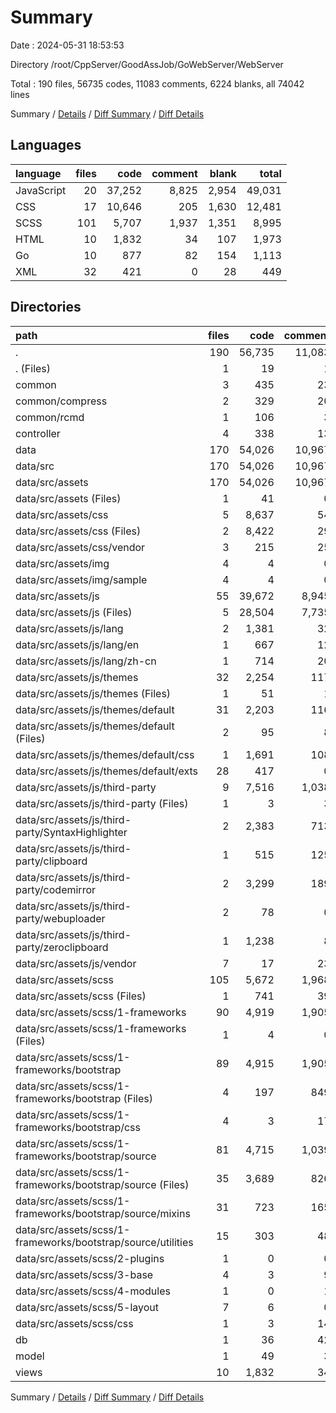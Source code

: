 # Summary

Date : 2024-05-31 18:53:53

Directory /root/CppServer/GoodAssJob/GoWebServer/WebServer

Total : 190 files,  56735 codes, 11083 comments, 6224 blanks, all 74042 lines

Summary / [Details](details.md) / [Diff Summary](diff.md) / [Diff Details](diff-details.md)

## Languages
| language | files | code | comment | blank | total |
| :--- | ---: | ---: | ---: | ---: | ---: |
| JavaScript | 20 | 37,252 | 8,825 | 2,954 | 49,031 |
| CSS | 17 | 10,646 | 205 | 1,630 | 12,481 |
| SCSS | 101 | 5,707 | 1,937 | 1,351 | 8,995 |
| HTML | 10 | 1,832 | 34 | 107 | 1,973 |
| Go | 10 | 877 | 82 | 154 | 1,113 |
| XML | 32 | 421 | 0 | 28 | 449 |

## Directories
| path | files | code | comment | blank | total |
| :--- | ---: | ---: | ---: | ---: | ---: |
| . | 190 | 56,735 | 11,083 | 6,224 | 74,042 |
| . (Files) | 1 | 19 | 1 | 6 | 26 |
| common | 3 | 435 | 23 | 48 | 506 |
| common/compress | 2 | 329 | 20 | 34 | 383 |
| common/rcmd | 1 | 106 | 3 | 14 | 123 |
| controller | 4 | 338 | 13 | 77 | 428 |
| data | 170 | 54,026 | 10,967 | 5,963 | 70,956 |
| data/src | 170 | 54,026 | 10,967 | 5,963 | 70,956 |
| data/src/assets | 170 | 54,026 | 10,967 | 5,963 | 70,956 |
| data/src/assets (Files) | 1 | 41 | 0 | 2 | 43 |
| data/src/assets/css | 5 | 8,637 | 54 | 1,225 | 9,916 |
| data/src/assets/css (Files) | 2 | 8,422 | 29 | 1,187 | 9,638 |
| data/src/assets/css/vendor | 3 | 215 | 25 | 38 | 278 |
| data/src/assets/img | 4 | 4 | 0 | 0 | 4 |
| data/src/assets/img/sample | 4 | 4 | 0 | 0 | 4 |
| data/src/assets/js | 55 | 39,672 | 8,945 | 3,387 | 52,004 |
| data/src/assets/js (Files) | 5 | 28,504 | 7,735 | 2,033 | 38,272 |
| data/src/assets/js/lang | 2 | 1,381 | 32 | 23 | 1,436 |
| data/src/assets/js/lang/en | 1 | 667 | 12 | 8 | 687 |
| data/src/assets/js/lang/zh-cn | 1 | 714 | 20 | 15 | 749 |
| data/src/assets/js/themes | 32 | 2,254 | 117 | 405 | 2,776 |
| data/src/assets/js/themes (Files) | 1 | 51 | 1 | 12 | 64 |
| data/src/assets/js/themes/default | 31 | 2,203 | 116 | 393 | 2,712 |
| data/src/assets/js/themes/default (Files) | 2 | 95 | 8 | 17 | 120 |
| data/src/assets/js/themes/default/css | 1 | 1,691 | 108 | 348 | 2,147 |
| data/src/assets/js/themes/default/exts | 28 | 417 | 0 | 28 | 445 |
| data/src/assets/js/third-party | 9 | 7,516 | 1,038 | 901 | 9,455 |
| data/src/assets/js/third-party (Files) | 1 | 3 | 3 | 1 | 7 |
| data/src/assets/js/third-party/SyntaxHighlighter | 2 | 2,383 | 713 | 561 | 3,657 |
| data/src/assets/js/third-party/clipboard | 1 | 515 | 125 | 113 | 753 |
| data/src/assets/js/third-party/codemirror | 2 | 3,299 | 189 | 201 | 3,689 |
| data/src/assets/js/third-party/webuploader | 2 | 78 | 0 | 15 | 93 |
| data/src/assets/js/third-party/zeroclipboard | 1 | 1,238 | 8 | 10 | 1,256 |
| data/src/assets/js/vendor | 7 | 17 | 23 | 25 | 65 |
| data/src/assets/scss | 105 | 5,672 | 1,968 | 1,349 | 8,989 |
| data/src/assets/scss (Files) | 1 | 741 | 39 | 58 | 838 |
| data/src/assets/scss/1-frameworks | 90 | 4,919 | 1,905 | 1,274 | 8,098 |
| data/src/assets/scss/1-frameworks (Files) | 1 | 4 | 0 | 1 | 5 |
| data/src/assets/scss/1-frameworks/bootstrap | 89 | 4,915 | 1,905 | 1,273 | 8,093 |
| data/src/assets/scss/1-frameworks/bootstrap (Files) | 4 | 197 | 849 | 30 | 1,076 |
| data/src/assets/scss/1-frameworks/bootstrap/css | 4 | 3 | 17 | 0 | 20 |
| data/src/assets/scss/1-frameworks/bootstrap/source | 81 | 4,715 | 1,039 | 1,243 | 6,997 |
| data/src/assets/scss/1-frameworks/bootstrap/source (Files) | 35 | 3,689 | 826 | 1,008 | 5,523 |
| data/src/assets/scss/1-frameworks/bootstrap/source/mixins | 31 | 723 | 165 | 146 | 1,034 |
| data/src/assets/scss/1-frameworks/bootstrap/source/utilities | 15 | 303 | 48 | 89 | 440 |
| data/src/assets/scss/2-plugins | 1 | 0 | 0 | 1 | 1 |
| data/src/assets/scss/3-base | 4 | 3 | 9 | 8 | 20 |
| data/src/assets/scss/4-modules | 1 | 0 | 1 | 1 | 2 |
| data/src/assets/scss/5-layout | 7 | 6 | 0 | 7 | 13 |
| data/src/assets/scss/css | 1 | 3 | 14 | 0 | 17 |
| db | 1 | 36 | 42 | 14 | 92 |
| model | 1 | 49 | 3 | 9 | 61 |
| views | 10 | 1,832 | 34 | 107 | 1,973 |

Summary / [Details](details.md) / [Diff Summary](diff.md) / [Diff Details](diff-details.md)